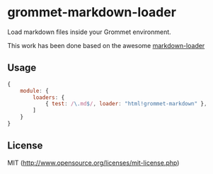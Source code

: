 grommet-markdown-loader
===============

Load markdown files inside your Grommet environment.

This work has been done based on the awesome [markdown-loader](https://github.com/peerigon/markdown-loader)

## Usage

```javascript
{
    module: {
        loaders: {
            { test: /\.md$/, loader: "html!grommet-markdown" },
        ]
    }
}
```

## License

MIT (http://www.opensource.org/licenses/mit-license.php)
